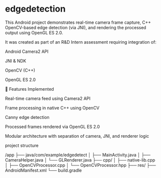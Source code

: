 # edgedetection

This Android project demonstrates real-time camera frame capture, C++ OpenCV-based edge detection (via JNI), and rendering the processed output using OpenGL ES 2.0.

It was created as part of an R&D Intern assessment requiring integration of:

Android Camera2 API

JNI & NDK

OpenCV (C++)

OpenGL ES 2.0

🚀 Features Implemented

Real-time camera feed using Camera2 API

Frame processing in native C++ using OpenCV

Canny edge detection

Processed frames rendered via OpenGL ES 2.0

Modular architecture with separation of camera, JNI, and renderer logic


project structure

/app
  ├── java/com/example/edgedetect
  │    ├── MainActivity.java
  │    ├── CameraHelper.java
  │    └── GLRenderer.java
  ├── cpp/
  │    ├── native-lib.cpp
  │    ├── OpenCVProcessor.cpp
  │    └── OpenCVProcessor.hpp
  ├── res/
  ├── AndroidManifest.xml
  └── build.gradle
